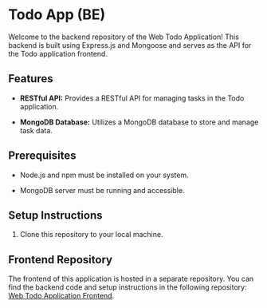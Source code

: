# Todo App (BE)

Welcome to the backend repository of the Web Todo Application! This backend is built using Express.js and Mongoose and serves as the API for the Todo application frontend.

## Features

- **RESTful API:** Provides a RESTful API for managing tasks in the Todo application.

- **MongoDB Database:** Utilizes a MongoDB database to store and manage task data.

## Prerequisites

- Node.js and npm must be installed on your system.

- MongoDB server must be running and accessible.

## Setup Instructions

1. Clone this repository to your local machine.


## Frontend Repository

The frontend of this application is hosted in a separate repository. You can find the backend code and setup instructions in the following repository: [Web Todo Application Frontend](https://github.com/Irfanmqrb25/todo-fe).
